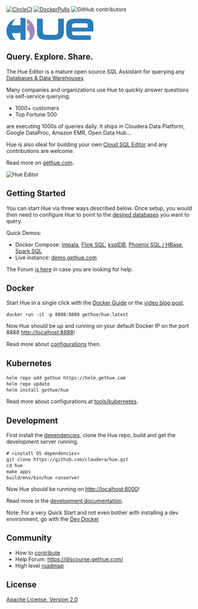 [![CircleCI](https://img.shields.io/circleci/build/github/cloudera/hue/master.svg)](https://circleci.com/gh/cloudera/hue/tree/master)
[![DockerPulls](https://img.shields.io/docker/pulls/gethue/hue.svg)](https://registry.hub.docker.com/u/gethue/hue/)
![GitHub contributors](https://img.shields.io/github/contributors-anon/cloudera/hue.svg)

![Hue Logo](https://raw.githubusercontent.com/cloudera/hue/master/docs/images/hue_logo.png)


Query. Explore. Share.
----------------------

The Hue Editor is a mature open source SQL Assistant for querying any [Databases & Data Warehouses](https://docs.gethue.com/administrator/configuration/connectors/).

Many companies and organizations use Hue to quickly answer questions via self-service querying.

* 1000+ customers
* Top Fortune 500

are executing 1000s of queries daily. It ships in Cloudera Data Platform, Google DataProc, Amazon EMR, Open Data Hub...

Hue is also ideal for building your own [Cloud SQL Editor](https://docs.gethue.com/developer/components/) and any contributions are welcome.

Read more on [gethue.com](http://gethue.com).

![Hue Editor](https://cdn.gethue.com/uploads/2020/09/hue-4.8.png)

Getting Started
---------------

You can start Hue via three ways described below. Once setup, you would then need to configure Hue to point to the [desired databases](https://docs.gethue.com/administrator/configuration/connectors/) you want to query.

Quick Demos:

* Docker Compose: [Impala](https://gethue.com/blog/quickstart-sql-editor-for-apache-impala/), [Flink SQL](https://gethue.com/blog/tutorial-query-live-data-stream-with-flink-sql/), [ksqlDB](https://gethue.com/blog/tutorial-query-live-data-stream-with-kafka-sql/), [Phoenix SQL / HBase](https://gethue.com/blog/querying-live-kafka-data-in-apache-hbase-with-phoenix/), [Spark SQL](https://gethue.com/blog/querying-spark-sql-with-spark-thrift-server-and-hue-editor/)
* Live instance: [demo.gethue.com](https://demo.gethue.com/)

The Forum [is here](https://discourse.gethue.com/) in case you are looking for help.

Docker
------
Start Hue in a single click with the [Docker Guide](https://github.com/cloudera/hue/tree/master/tools/docker/hue) or the
[video blog post](http://gethue.com/getting-started-with-hue-in-2-minutes-with-docker/).

    docker run -it -p 8888:8888 gethue/hue:latest

Now Hue should be up and running on your default Docker IP on the port 8888 [http://localhost:8888](http://localhost:8888)!

Read more about [configurations](https://github.com/cloudera/hue/tree/master/tools/docker/hue#configuration) then.

Kubernetes
----------

    helm repo add gethue https://helm.gethue.com
    helm repo update
    helm install gethue/hue

Read more about configurations at [tools/kubernetes](tools/kubernetes/).

Development
-----------

First install the [dependencies](https://docs.gethue.com/administrator/installation/dependencies/), clone the Hue repo, build and get the development server running.

    # <install OS dependencies>
    git clone https://github.com/cloudera/hue.git
    cd hue
    make apps
    build/env/bin/hue runserver

Now Hue should be running on [http://localhost:8000](http://localhost:8000)!

Read more in the [development documentation](https://docs.gethue.com/developer/development/).

Note: For a very Quick Start and not even bother with installing a dev environment, go with the [Dev Docker](https://docs.gethue.com/developer/development/#dev-docker)


Community
-----------
   * How to [contribute](CONTRIBUTING.md)
   * Help Forum: https://discourse.gethue.com/
   * High level [roadmap](docs/ROADMAP.md)


License
-----------
[Apache License, Version 2.0](http://www.apache.org/licenses/LICENSE-2.0)
